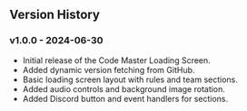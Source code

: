 ## Version History

### v1.0.0 - 2024-06-30
- Initial release of the Code Master Loading Screen.
- Added dynamic version fetching from GitHub.
- Basic loading screen layout with rules and team sections.
- Added audio controls and background image rotation.
- Added Discord button and event handlers for sections.

